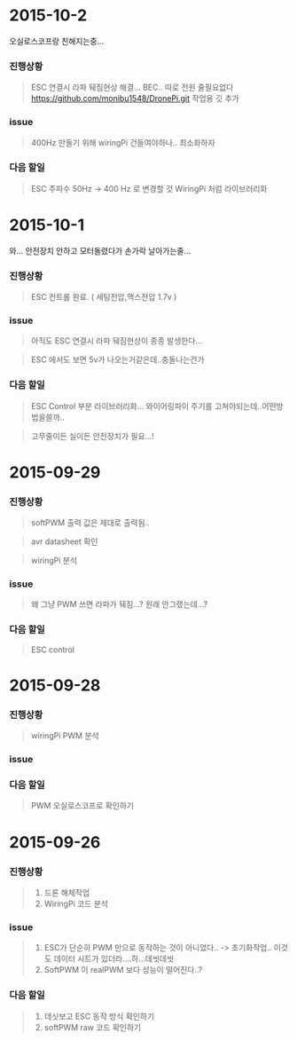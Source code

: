# 2015-10-2
 오실로스코프랑 친해지는중...
### 진행상황
> ESC 연결시 라파 뒈짐현상 해결... BEC.. 따로 전원 줄필요없다
>https://github.com/monibu1548/DronePi.git 작업용 깃 추가


### issue
> 400Hz 만들기 위해 wiringPi 건들여야하나.. 최소화하자

### 다음 할일
> ESC 주파수 50Hz -> 400 Hz 로 변경할 것
> WiringPi 처럼 라이브러리화



# 2015-10-1
 와... 안전장치 안하고 모터돌렸다가 손가락 날아가는줄...
### 진행상황
> ESC 컨트롤 완료. ( 세팅전압,맥스전압 1.7v )


### issue
> 아직도 ESC 연결시 라파 뒈짐현상이 종종 발생한다...

> ESC 에서도 보면 5v가 나오는거같은데..충돌나는건가

### 다음 할일
> ESC Control 부분 라이브러리화... 와이어링파이 주기를 고쳐야되는데..어떤방법을쓸까..

> 고무줄이든 실이든 안전장치가 필요...!

# 2015-09-29
### 진행상황
> softPWM 출력 값은 제대로 출력됨..

> avr datasheet 확인

> wiringPi 분석

### issue
> 왜 그냥 PWM 쓰면 라파가 뒈짐...? 원래 안그랬는데...?

### 다음 할일
> ESC control

# 2015-09-28
### 진행상황
> wiringPi PWM 분석

### issue
>

### 다음 할일
> PWM 오실로스코프로 확인하기


# 2015-09-26

### 진행상황

> 1. 드론 해체작업
> 2. WiringPi 코드 분석

### issue

> 1.  ESC가 단순히 PWM 만으로 동작하는 것이 아니었다.. -> 초기화작업.. 이것도 데이터 시트가 있더라....하...데씻데씻
> 2. SoftPWM 이 realPWM 보다 성능이 떨어진다..?

### 다음 할일
> 1. 데싯보고 ESC 동작 방식 확인하기
> 2. softPWM raw 코드 확인하기
